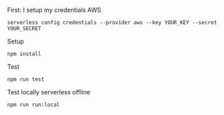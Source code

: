 


First: I setup my credentials AWS
```console
serverless config credentials --provider aws --key YOUR_KEY --secret YOUR_SECRET
```

Setup

```console
npm install
```

Test
```console
npm run test
```

Test locally serverless offline
```console
npm run run:local
```

